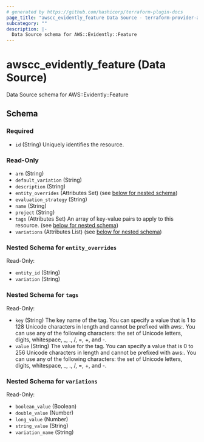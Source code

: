 ```yaml
---
# generated by https://github.com/hashicorp/terraform-plugin-docs
page_title: "awscc_evidently_feature Data Source - terraform-provider-awscc"
subcategory: ""
description: |-
  Data Source schema for AWS::Evidently::Feature
---
```


# awscc_evidently_feature (Data Source)

Data Source schema for AWS::Evidently::Feature



<!-- schema generated by tfplugindocs -->
## Schema

### Required

- `id` (String) Uniquely identifies the resource.

### Read-Only

- `arn` (String)
- `default_variation` (String)
- `description` (String)
- `entity_overrides` (Attributes Set) (see [below for nested schema](#nestedatt--entity_overrides))
- `evaluation_strategy` (String)
- `name` (String)
- `project` (String)
- `tags` (Attributes Set) An array of key-value pairs to apply to this resource. (see [below for nested schema](#nestedatt--tags))
- `variations` (Attributes List) (see [below for nested schema](#nestedatt--variations))

<a id="nestedatt--entity_overrides"></a>
### Nested Schema for `entity_overrides`

Read-Only:

- `entity_id` (String)
- `variation` (String)


<a id="nestedatt--tags"></a>
### Nested Schema for `tags`

Read-Only:

- `key` (String) The key name of the tag. You can specify a value that is 1 to 128 Unicode characters in length and cannot be prefixed with aws:. You can use any of the following characters: the set of Unicode letters, digits, whitespace, _, ., /, =, +, and -.
- `value` (String) The value for the tag. You can specify a value that is 0 to 256 Unicode characters in length and cannot be prefixed with aws:. You can use any of the following characters: the set of Unicode letters, digits, whitespace, _, ., /, =, +, and -.


<a id="nestedatt--variations"></a>
### Nested Schema for `variations`

Read-Only:

- `boolean_value` (Boolean)
- `double_value` (Number)
- `long_value` (Number)
- `string_value` (String)
- `variation_name` (String)
